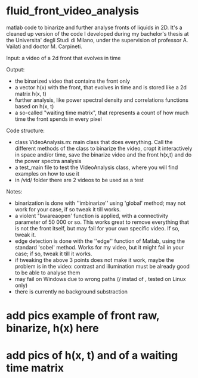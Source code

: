 # fluid_front_video_analysis
matlab code to binarize and further analyse fronts of liquids in 2D.
It's a cleaned up version of the code I developed during my bachelor's thesis at the Universita' degli Studi di Milano, under the supervision of professor A. Vailati and doctor M. Carpineti.

Input: a video of a 2d front that evolves in time 

Output:
* the binarized video that contains the front only
* a vector h(x) with the front, that evolves in time and is stored like a 2d matrix h(x, t)
* further analysis, like power spectral density and correlations functions based on h(x, t)
* a so-called "waiting time matrix", that represents a count of how much time the front spends in every pixel

Code structure:
* class VideoAnalysis.m: main class that does everything. Call the different methods of the class to binarize the video, cropt it interactively in space and/or time, save the binarize video and the front h(x,t) and do the power spectra analysis
* a test_main file to test the VideoAnalysis class, where you will find examples on how to use it
* in /vid/ folder there are 2 videos to be used as a test

Notes:
* binarization is done with ''imbinarize'' using 'global' method; may not work for your case, if so tweak it till works.
* a violent "bwareaopen' function is applied, with a connectivity parameter of 50 000 or so. This works great to remove everything that is not the front itself, but may fail for your own specific video. If so, tweak it.
* edge detection is done with the ''edge'' function of Matlab, using the standard 'sobel' method. Works for my video, but it might fail in your case; if so, tweak it till it works.
* if tweaking the above 3 points does not make it work, maybe the problem is in the video: contrast and illumination must be already good to be able to analyse them
* may fail on Windows due to wrong paths (/ instad of \, tested on Linux only)
* there is currently no background substraction 


# add pics example of front raw, binarize, h(x) here
# add pics of h(x, t) and of a waiting time matrix
